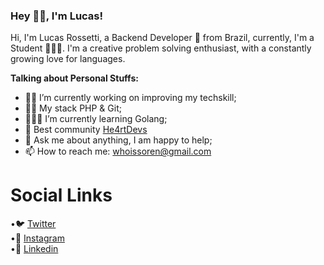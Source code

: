
### Hey 🖖🏻, I'm  Lucas!

Hi, I'm Lucas Rossetti, a Backend Developer  🚀  from Brazil, currently, I'm a Student 👨🏻‍💻. I'm a creative problem solving enthusiast, with a constantly growing love for languages.

**Talking about Personal Stuffs:**

-   💪🏻 I’m currently working on improving my techskill;
-   🧙‍♂️ My stack PHP & Git;
-   👨🏻‍💻  I’m currently learning Golang;
-   💜  Best community [He4rtDevs](https://heartdevs.com/)
-   💬  Ask me about anything, I am happy to help;
-   📫  How to reach me:  whoissoren@gmail.com

# Social Links

•🐦 [Twitter](https://twitter.com/sorenhe4rt)  
•📸 [Instagram](https://instagram.com/sorenhe4rt)  
•💼 [Linkedin](https://www.linkedin.com/in/sorenheart/)  

